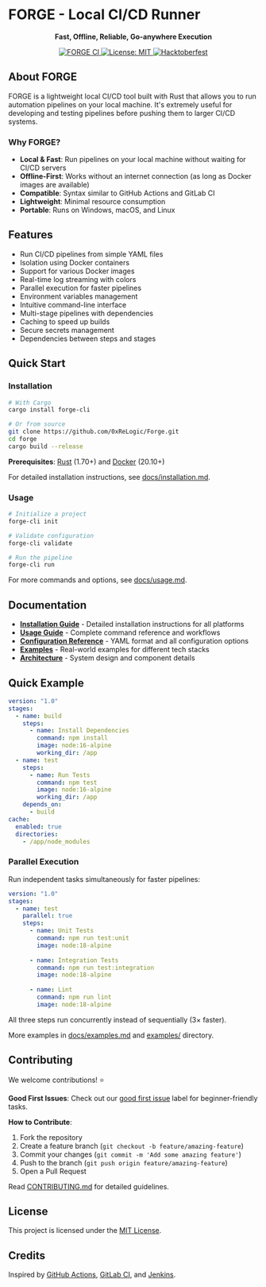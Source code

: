 # FORGE - Local CI/CD Runner

<div align="center">
  <!-- Placeholder for logo, will be added later -->
  <p><strong>Fast, Offline, Reliable, Go-anywhere Execution</strong></p>
  <p>
    <a href="https://github.com/0xReLogic/Forge/actions/workflows/ci.yml">
      <img src="https://github.com/0xReLogic/Forge/actions/workflows/ci.yml/badge.svg" alt="FORGE CI">
    </a>
    <a href="https://opensource.org/licenses/MIT">
      <img src="https://img.shields.io/badge/License-MIT-yellow.svg" alt="License: MIT">
    </a>
    <a href="https://github.com/0xReLogic/Forge/issues?q=is%3Aissue+is%3Aopen+label%3Ahacktoberfest">
      <img src="https://img.shields.io/badge/Hacktoberfest-Friendly-orange" alt="Hacktoberfest">
    </a>
  </p>
</div>

## About FORGE

FORGE is a lightweight local CI/CD tool built with Rust that allows you to run automation pipelines on your local machine. It's extremely useful for developing and testing pipelines before pushing them to larger CI/CD systems.

### Why FORGE?

- **Local & Fast**: Run pipelines on your local machine without waiting for CI/CD servers
- **Offline-First**: Works without an internet connection (as long as Docker images are available)
- **Compatible**: Syntax similar to GitHub Actions and GitLab CI
- **Lightweight**: Minimal resource consumption
- **Portable**: Runs on Windows, macOS, and Linux

## Features

- Run CI/CD pipelines from simple YAML files
- Isolation using Docker containers
- Support for various Docker images
- Real-time log streaming with colors
- Parallel execution for faster pipelines
- Environment variables management
- Intuitive command-line interface
- Multi-stage pipelines with dependencies
- Caching to speed up builds
- Secure secrets management
- Dependencies between steps and stages

## Quick Start

### Installation

```bash
# With Cargo
cargo install forge-cli

# Or from source
git clone https://github.com/0xReLogic/Forge.git
cd forge
cargo build --release
```

**Prerequisites**: [Rust](https://www.rust-lang.org/tools/install) (1.70+) and [Docker](https://docs.docker.com/get-docker/) (20.10+)

For detailed installation instructions, see [docs/installation.md](docs/installation.md).

### Usage

```bash
# Initialize a project
forge-cli init

# Validate configuration
forge-cli validate

# Run the pipeline
forge-cli run
```

For more commands and options, see [docs/usage.md](docs/usage.md).

## Documentation

- **[Installation Guide](docs/installation.md)** - Detailed installation instructions for all platforms
- **[Usage Guide](docs/usage.md)** - Complete command reference and workflows
- **[Configuration Reference](docs/configuration.md)** - YAML format and all configuration options
- **[Examples](docs/examples.md)** - Real-world examples for different tech stacks
- **[Architecture](docs/architecture.md)** - System design and component details

## Quick Example

```yaml
version: "1.0"
stages:
  - name: build
    steps:
      - name: Install Dependencies
        command: npm install
        image: node:16-alpine
        working_dir: /app
  - name: test
    steps:
      - name: Run Tests
        command: npm test
        image: node:16-alpine
        working_dir: /app
    depends_on:
      - build
cache:
  enabled: true
  directories:
    - /app/node_modules
```

### Parallel Execution

Run independent tasks simultaneously for faster pipelines:

```yaml
version: "1.0"
stages:
  - name: test
    parallel: true
    steps:
      - name: Unit Tests
        command: npm run test:unit
        image: node:18-alpine
      
      - name: Integration Tests
        command: npm run test:integration
        image: node:18-alpine
      
      - name: Lint
        command: npm run lint
        image: node:18-alpine
```

All three steps run concurrently instead of sequentially (3× faster).

More examples in [docs/examples.md](docs/examples.md) and [examples/](examples/) directory.

## Contributing

We welcome contributions! ⭐

**Good First Issues**: Check out our [good first issue](https://github.com/0xReLogic/Forge/labels/good%20first%20issue) label for beginner-friendly tasks.

**How to Contribute**:
1. Fork the repository
2. Create a feature branch (`git checkout -b feature/amazing-feature`)
3. Commit your changes (`git commit -m 'Add some amazing feature'`)
4. Push to the branch (`git push origin feature/amazing-feature`)
5. Open a Pull Request

Read [CONTRIBUTING.md](CONTRIBUTING.md) for detailed guidelines.

## License

This project is licensed under the [MIT License](LICENSE).

## Credits

Inspired by [GitHub Actions](https://github.com/features/actions), [GitLab CI](https://docs.gitlab.com/ee/ci/), and [Jenkins](https://www.jenkins.io/).
